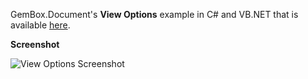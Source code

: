 GemBox.Document's **View Options** example in C# and VB.NET that is available [here](https://www.gemboxsoftware.com/document/examples/word-view-options/210).

**Screenshot**

![View Options Screenshot](https://www.gemboxsoftware.com/Document/Examples/Content/BasicFeatures/ViewOptions/ViewOptions.png)
